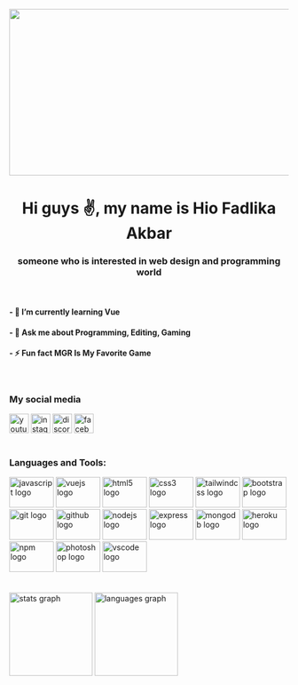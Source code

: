 <p align="center">
  <img src="https://user-images.githubusercontent.com/89866871/184500693-e7f349c8-c59b-4918-8903-cec92903e170.gif" width="540px" height="300">
</p>

**<h1 align="center">Hi guys ✌, my name is Hio Fadlika Akbar</h1>**
<h3 align="center">someone who is interested in web design and programming world</h3>
<br>

<h4>- 🌱 I’m currently learning Vue</h4>

<h4>- 💬 Ask me about Programming, Editing, Gaming</h4>

<h4>- ⚡ Fun fact MGR Is My Favorite Game</h4>
<br>
<h3 align="left">My social media</h3>
<div align="left">
  <a href="https://www.youtube.com/channel/UCKIKWcXXAez8RESKyXrHTgg"><img src="https://img.shields.io/static/v1?message=Youtube&logo=youtube&label=&color=FF0000&logoColor=white&labelColor=&style=for-the-badge" height="35" alt="youtube logo"  /></a>
  
  <a href="https://www.instagram.com/hio._akbarr/">
  <img src="https://img.shields.io/static/v1?message=Instagram&logo=instagram&label=&color=E4405F&logoColor=white&labelColor=&style=for-the-badge" height="35" alt="instagram logo"  /></a>
  
  <img src="https://img.shields.io/static/v1?message=Discord&logo=discord&label=&color=7289DA&logoColor=white&labelColor=&style=for-the-badge" height="35" alt="discord logo"  />
  <img src="https://img.shields.io/static/v1?message=Facebook&logo=facebook&label=&color=1877F2&logoColor=white&labelColor=&style=for-the-badge" height="35" alt="facebook logo"  />
</div>
<br>

<h3 align="left">Languages and Tools:</h3>

<div align="left">
  <img src="https://cdn.jsdelivr.net/gh/devicons/devicon/icons/javascript/javascript-original.svg" height="55" width="80" alt="javascript logo"  />
  
  <img src="https://cdn.jsdelivr.net/gh/devicons/devicon/icons/vuejs/vuejs-original.svg" height="55" width="80" alt="vuejs logo"  />
  <img src="https://cdn.jsdelivr.net/gh/devicons/devicon/icons/html5/html5-original.svg" height="55" width="80" alt="html5 logo"  />
  <img src="https://cdn.jsdelivr.net/gh/devicons/devicon/icons/css3/css3-original.svg" height="55" width="80" alt="css3 logo"  />
  <img src="https://cdn.jsdelivr.net/gh/devicons/devicon/icons/tailwindcss/tailwindcss-original-wordmark.svg" height="55" width="80" alt="tailwindcss logo"  />
  <img src="https://cdn.jsdelivr.net/gh/devicons/devicon/icons/bootstrap/bootstrap-original.svg" height="55" width="80" alt="bootstrap logo"  />
  <img src="https://cdn.jsdelivr.net/gh/devicons/devicon/icons/git/git-original.svg" height="55" width="80" alt="git logo"  />
  <img src="https://cdn.jsdelivr.net/gh/devicons/devicon/icons/github/github-original.svg" height="55" width="80" alt="github logo"  />
  <img src="https://cdn.jsdelivr.net/gh/devicons/devicon/icons/nodejs/nodejs-original.svg" height="55" width="80" alt="nodejs logo"  />
  <img src="https://cdn.jsdelivr.net/gh/devicons/devicon/icons/express/express-original.svg" height="55" width="80" alt="express logo"  />
  <img src="https://cdn.jsdelivr.net/gh/devicons/devicon/icons/mongodb/mongodb-original.svg" height="55" width="80" alt="mongodb logo"  />
  <img src="https://cdn.jsdelivr.net/gh/devicons/devicon/icons/heroku/heroku-original.svg" height="55" width="80" alt="heroku logo"  />
  <img src="https://cdn.jsdelivr.net/gh/devicons/devicon/icons/npm/npm-original-wordmark.svg" height="55" width="80" alt="npm logo"  />
   <img src="https://cdn.jsdelivr.net/gh/devicons/devicon/icons/photoshop/photoshop-plain.svg" height="55" width="80" alt="photoshop logo"  />
  <img src="https://cdn.jsdelivr.net/gh/devicons/devicon/icons/vscode/vscode-original.svg" height="55" width="80" alt="vscode logo"  />
  
  
</div>
<!-- 
<p><img align="left" src="https://github-readme-stats.vercel.app/api/top-langs?username=hiofadlikaakbar&show_icons=true&locale=en&layout=compact" alt="hiofadlikaakbar" /></p> --><br>
<br>
<div align="left">
  <img src="https://github-readme-stats.vercel.app/api?hide_title=false&hide_rank=false&show_icons=true&include_all_commits=true&count_private=true&disable_animations=false&theme=dracula&locale=en&hide_border=false&username=hiofadlikaakbar" height="150" alt="stats graph"  />
  <img src="https://github-readme-stats.vercel.app/api/top-langs?locale=en&hide_title=false&layout=compact&card_width=320&langs_count=5&theme=dracula&hide_border=false&username=hiofadlikaakbar" height="150" alt="languages graph"  />
</div>
